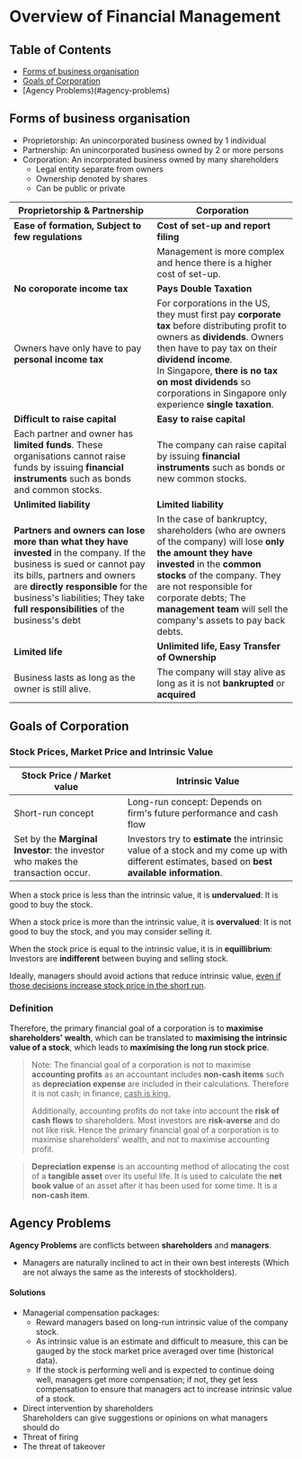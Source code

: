 # Overview of Financial Management

## Table of Contents
* [Forms of business organisation](#forms-of-business-organisation)
* [Goals of Corporation](#goals-of-corporation)
* [Agency Problems)(#agency-problems)

## Forms of business organisation
* Proprietorship: An unincorporated business owned by 1 individual
* Partnership: An unincorporated business owned by 2 or more persons
* Corporation: An incorporated business owned by many shareholders
    * Legal entity separate from owners
    * Ownership denoted by shares
    * Can be public or private

| Proprietorship & Partnership | Corporation |
|-|-|
| **Ease of formation, Subject to few regulations** | **Cost of set-up and report filing**
|| Management is more complex and hence there is a higher cost of set-up.
| **No coroporate income tax** | **Pays Double Taxation**
| Owners have only have to pay **personal income tax** | For corporations in the US, they must first pay **corporate tax** before distributing profit to owners as **dividends**. Owners then have to pay tax on their **dividend income**. <br> In Singapore, **there is no tax on most dividends** so corporations in Singapore only experience **single taxation**.
| **Difficult to raise capital** | **Easy to raise capital**
| Each partner and owner has **limited funds**. These organisations cannot raise funds by issuing **financial instruments** such as bonds and common stocks. | The company can raise capital by issuing **financial instruments** such as bonds or new common stocks.
| **Unlimited liability** |  **Limited liability** |
| **Partners and owners can lose more than what they have invested** in the company. If the business is sued or cannot pay its bills, partners and owners are **directly responsible** for the business's liabilities; They take **full responsibilities** of the business's debt | In the case of bankruptcy, shareholders (who are owners of the company) will lose **only the amount they have invested** in the **common stocks** of the company. They are not responsible for corporate debts; The **management team** will sell the company's assets to pay back debts. |
| **Limited life** | **Unlimited life, Easy Transfer of Ownership**
| Business lasts as long as the owner is still alive.| The company will stay alive as long as it is not **bankrupted** or **acquired**

## Goals of Corporation
### Stock Prices, Market Price and Intrinsic Value
|Stock Price / Market value|Intrinsic Value
|-|-|
|Short-run concept|Long-run concept: Depends on firm's future performance and cash flow
|Set by the **Marginal Investor**: the investor who makes the transaction occur.| Investors try to **estimate** the intrinsic value of a stock and my come up with different estimates, based on **best available information**.

When a stock price is less than the intrinsic value, it is **undervalued**: It is good to buy the stock.  

When a stock price is more than the intrinsic value, it is **overvalued**: It is not good to buy the stock, and you may consider selling it.  

When the stock price is equal to the intrinsic value, it is in **equillibrium**: Investors are **indifferent** between buying and selling stock.

Ideally, managers should avoid actions that reduce intrinsic value, <ins>even if those decisions increase stock price in the short run</ins>.

### Definition

Therefore, the primary financial goal of a corporation is to **maximise shareholders' wealth**, which can be translated to **maximising the intrinsic value of a stock**, which leads to **maximising the long run stock price**.

> Note: The financial goal of a corporation is not to maximise **accounting profits** as an accountant includes **non-cash items** such as **depreciation expense** are included in their calculations. Therefore it is not cash; in finance, <ins> cash is king.</ins>  
>
> Additionally, accounting profits do not take into account the **risk of cash flows** to shareholders. Most investors are **risk-averse** and do not like risk. Hence the primary financial goal of a corporation is to maximise shareholders' wealth, and not to maximise accounting profit.

> **Depreciation expense** is an accounting method of allocating the cost of a **tangible asset** over its useful life. It is used to calculate the **net book value** of an asset after it has been used for some time. It is a **non-cash item**.

## Agency Problems

**Agency Problems** are conflicts between **shareholders** and **managers**.

* Managers are naturally inclined to act in their own best interests (Which are not always the same as the interests of stockholders).

#### Solutions
* Managerial compensation packages:  
    * Reward managers based on long-run intrinsic value of the company stock.  
    * As intrinsic value is an estimate and difficult to measure, this can be gauged by the stock market price averaged over time (historical data).  
    * If the stock is performing well and is expected to continue doing well, managers get more compensation; if not, they get less compensation to ensure that managers act to increase intrinsic value of a stock.
* Direct intervention by shareholders  
    Shareholders can give suggestions or opinions on what managers should do
* Threat of firing
* The threat of takeover
